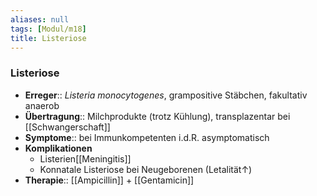 ```yaml
---
aliases: null
tags: [Modul/m18]
title: Listeriose
---
```

### Listeriose
- **Erreger**:: *Listeria monocytogenes*, grampositive Stäbchen, fakultativ anaerob
- **Übertragung**:: Milchprodukte (trotz Kühlung), transplazentar bei [[Schwangerschaft]]
- **Symptome**:: bei Immunkompetenten i.d.R. asymptomatisch
- **Komplikationen**
	- Listerien[[Meningitis]]
	- Konnatale Listeriose bei Neugeborenen (Letalität↑)
- **Therapie**:: [[Ampicillin]] + [[Gentamicin]]